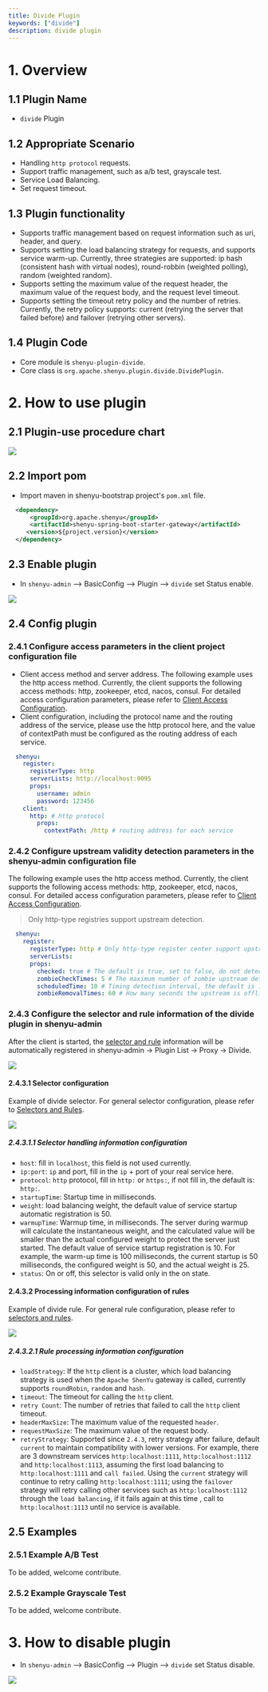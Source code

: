 ```yaml
---
title: Divide Plugin
keywords: ["divide"]
description: divide plugin
---
```


# 1. Overview

## 1.1 Plugin Name

* `divide` Plugin

## 1.2 Appropriate Scenario

* Handling `http protocol` requests.
* Support traffic management, such as a/b test, grayscale test.
* Service Load Balancing.
* Set request timeout.

## 1.3 Plugin functionality

* Supports traffic management based on request information such as uri, header, and query.
* Supports setting the load balancing strategy for requests, and supports service warm-up. Currently, three strategies are supported: ip hash (consistent hash with virtual nodes), round-robbin (weighted polling), random (weighted random).
* Supports setting the maximum value of the request header, the maximum value of the request body, and the request level timeout.
* Supports setting the timeout retry policy and the number of retries. Currently, the retry policy supports: current (retrying the server that failed before) and failover (retrying other servers).

## 1.4 Plugin Code

* Core module is ```shenyu-plugin-divide```.
* Core class is ```org.apache.shenyu.plugin.divide.DividePlugin```.

# 2. How to use plugin

## 2.1 Plugin-use procedure chart

![](/img/shenyu/plugin/divide/procedure-en.png)

## 2.2 Import pom

- Import maven in shenyu-bootstrap project's `pom.xml` file.

```xml
  <dependency>
      <groupId>org.apache.shenyu</groupId>
      <artifactId>shenyu-spring-boot-starter-gateway</artifactId>
     <version>${project.version}</version>
  </dependency>
```

## 2.3 Enable plugin

- In `shenyu-admin` --> BasicConfig --> Plugin --> `divide` set Status enable.

![](/img/shenyu/plugin/divide/enable-en.png)

## 2.4 Config plugin

### 2.4.1 Configure access parameters in the client project configuration file

* Client access method and server address. The following example uses the http access method. Currently, the client supports the following access methods: http, zookeeper, etcd, nacos, consul. For detailed access configuration parameters, please refer to [Client Access Configuration](../../user-guide/register-center-access).
* Client configuration, including the protocol name and the routing address of the service, please use the http protocol here, and the value of contextPath must be configured as the routing address of each service.

```yaml
  shenyu:
    register:
      registerType: http
      serverLists: http://localhost:9095
      props:
        username: admin
        password: 123456
    client:
      http: # http protocol
        props:
          contextPath: /http # routing address for each service
```      

### 2.4.2 Configure upstream validity detection parameters in the shenyu-admin configuration file

The following example uses the http access method. Currently, the client supports the following access methods: http, zookeeper, etcd, nacos, consul. For detailed access configuration parameters, please refer to [Client Access Configuration](../../user-guide/register-center-access).
> Only http-type registries support upstream detection.

```yaml
  shenyu:
    register:
      registerType: http # Only http-type register center support upstream detection.
      serverLists: 
      props:
        checked: true # The default is true, set to false, do not detect.
        zombieCheckTimes: 5 # The maximum number of zombie upstream detections. If it exceeds 5 times, its validity will no longer be detected. The default value is 5.
        scheduledTime: 10 # Timing detection interval, the default is 10 seconds.
        zombieRemovalTimes: 60 # How many seconds the upstream is offline to be considered as a zombie upstream, the default is 60 seconds.
```

### 2.4.3 Configure the selector and rule information of the divide plugin in shenyu-admin

After the client is started, the [selector and rule](../../user-guide/admin-usage/selector-and-rule) information will be automatically registered in shenyu-admin -> Plugin List -> Proxy -> Divide.

![](/img/shenyu/plugin/divide/select-and-rule-en.png)

#### 2.4.3.1 Selector configuration

Example of divide selector. For general selector configuration, please refer to [Selectors and Rules](../../user-guide/admin-usage/selector-and-rule).

![](/img/shenyu/plugin/divide/selector-en.png)

##### 2.4.3.1.1 Selector handling information configuration

- `host`: fill in `localhost`, this field is not used currently.
- `ip:port`: `ip` and port, fill in the `ip` + port of your real service here.
- `protocol`: `http` protocol, fill in `http:` or `https:`, if not fill in, the default is: `http:`.
- `startupTime`: Startup time in milliseconds.
- `weight`: load balancing weight, the default value of service startup automatic registration is 50.
- `warmupTime`: Warmup time, in milliseconds. The server during warmup will calculate the instantaneous weight, and the calculated value will be smaller than the actual configured weight to protect the server just started. The default value of service startup registration is 10. For example, the warm-up time is 100 milliseconds, the current startup is 50 milliseconds, the configured weight is 50, and the actual weight is 25.
- `status`: On or off, this selector is valid only in the on state.

#### 2.4.3.2 Processing information configuration of rules

Example of divide rule. For general rule configuration, please refer to [selectors and rules](../../user-guide/admin-usage/selector-and-rule).

![](/img/shenyu/plugin/divide/rule-en.png)

##### 2.4.3.2.1 Rule processing information configuration

- `loadStrategy`: If the `http` client is a cluster, which load balancing strategy is used when the `Apache ShenYu` gateway is called, currently supports `roundRobin`, `random` and `hash`.
- `timeout`: The timeout for calling the `http` client.
- `retry Count`: The number of retries that failed to call the `http` client timeout.
- `headerMaxSize`: The maximum value of the requested `header`.
- `requestMaxSize`: The maximum value of the request body.
- `retryStrategy`: Supported since `2.4.3`, retry strategy after failure, default `current` to maintain compatibility with lower versions. For example, there are 3 downstream services `http:localhost:1111`, `http:localhost:1112` and `http:localhost:1113`, assuming the first load balancing to `http:localhost:1111` and `call failed`. Using the `current` strategy will continue to retry calling `http:localhost:1111`; using the `failover` strategy will retry calling other services such as `http:localhost:1112` through the `load balancing`, if it fails again at this time , call to `http:localhost:1113` until no service is available.

## 2.5 Examples

### 2.5.1 Example A/B Test

To be added, welcome contribute.

### 2.5.2 Example Grayscale Test

To be added, welcome contribute.

# 3. How to disable plugin

- In `shenyu-admin` --> BasicConfig --> Plugin --> `divide` set Status disable.

![](/img/shenyu/plugin/divide/disable-en.png)
